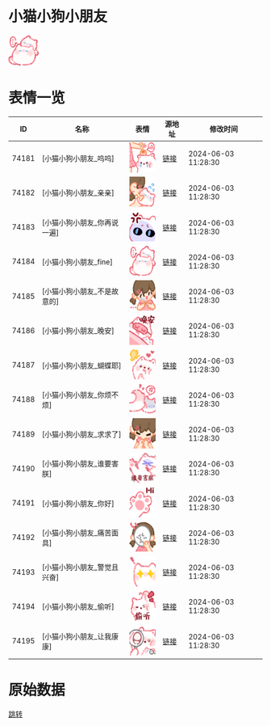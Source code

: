 # 小猫小狗小朋友

<img src="./cover.png" height="60" alt="cover" />

# 表情一览

|ID|名称|表情|源地址|修改时间|
|----|----|----|----|----|
|74181|[小猫小狗小朋友_呜呜]|<img src="./pic/074181_%5B小猫小狗小朋友_呜呜%5D.png" height="60" alt="呜呜"/>|[链接](https://i0.hdslb.com/bfs/garb/ae2099eb9feda11543d680b541c3222df258d22b.png)|2024-06-03 11:28:30|
|74182|[小猫小狗小朋友_亲亲]|<img src="./pic/074182_%5B小猫小狗小朋友_亲亲%5D.png" height="60" alt="亲亲"/>|[链接](https://i0.hdslb.com/bfs/garb/7e4cccfe11b7c6724c6323e120c6aef29ba4bcc8.png)|2024-06-03 11:28:30|
|74183|[小猫小狗小朋友_你再说一遍]|<img src="./pic/074183_%5B小猫小狗小朋友_你再说一遍%5D.png" height="60" alt="你再说一遍"/>|[链接](https://i0.hdslb.com/bfs/garb/8b4ca6206c5c8fd6ce06af970c79a8160e34fcc7.png)|2024-06-03 11:28:30|
|74184|[小猫小狗小朋友_fine]|<img src="./pic/074184_%5B小猫小狗小朋友_fine%5D.png" height="60" alt="fine"/>|[链接](https://i0.hdslb.com/bfs/garb/4e811f6b3fdd495d3f880a2a2906038e667a3b2a.png)|2024-06-03 11:28:30|
|74185|[小猫小狗小朋友_不是故意的]|<img src="./pic/074185_%5B小猫小狗小朋友_不是故意的%5D.png" height="60" alt="不是故意的"/>|[链接](https://i0.hdslb.com/bfs/garb/98421864f29fdf34cbbfc560e8c1ef31edc85c0d.png)|2024-06-03 11:28:30|
|74186|[小猫小狗小朋友_晚安]|<img src="./pic/074186_%5B小猫小狗小朋友_晚安%5D.png" height="60" alt="晚安"/>|[链接](https://i0.hdslb.com/bfs/garb/c0ad9cc1f28fd22b5da63e55717588ef5dc14b01.png)|2024-06-03 11:28:30|
|74187|[小猫小狗小朋友_蝴蝶耶]|<img src="./pic/074187_%5B小猫小狗小朋友_蝴蝶耶%5D.png" height="60" alt="蝴蝶耶"/>|[链接](https://i0.hdslb.com/bfs/garb/470525aaff1a2e8cd40ec01c90f37064288f034b.png)|2024-06-03 11:28:30|
|74188|[小猫小狗小朋友_你烦不烦]|<img src="./pic/074188_%5B小猫小狗小朋友_你烦不烦%5D.png" height="60" alt="你烦不烦"/>|[链接](https://i0.hdslb.com/bfs/garb/699cb4a0cb3a3cb24a9b8adbc0c8f1a13f78a35b.png)|2024-06-03 11:28:30|
|74189|[小猫小狗小朋友_求求了]|<img src="./pic/074189_%5B小猫小狗小朋友_求求了%5D.png" height="60" alt="求求了"/>|[链接](https://i0.hdslb.com/bfs/garb/81485c0f8cefcc78e448f7bb0925aa9c6b32e7d4.png)|2024-06-03 11:28:30|
|74190|[小猫小狗小朋友_谁要害朕]|<img src="./pic/074190_%5B小猫小狗小朋友_谁要害朕%5D.png" height="60" alt="谁要害朕"/>|[链接](https://i0.hdslb.com/bfs/garb/2d4718520e412f8d2f3a58c70aa4232ca58fd8c3.png)|2024-06-03 11:28:30|
|74191|[小猫小狗小朋友_你好]|<img src="./pic/074191_%5B小猫小狗小朋友_你好%5D.png" height="60" alt="你好"/>|[链接](https://i0.hdslb.com/bfs/garb/3708bb3807cfc4ae98c847a2f7ebc8ba9d5ff154.png)|2024-06-03 11:28:30|
|74192|[小猫小狗小朋友_痛苦面具]|<img src="./pic/074192_%5B小猫小狗小朋友_痛苦面具%5D.png" height="60" alt="痛苦面具"/>|[链接](https://i0.hdslb.com/bfs/garb/9c3becca5660789ea506f20af8f50f6b20ed97e3.png)|2024-06-03 11:28:30|
|74193|[小猫小狗小朋友_警觉且兴奋]|<img src="./pic/074193_%5B小猫小狗小朋友_警觉且兴奋%5D.png" height="60" alt="警觉且兴奋"/>|[链接](https://i0.hdslb.com/bfs/garb/3210dd18d98a22bea4f2fa19d45b2ecc56cc4565.png)|2024-06-03 11:28:30|
|74194|[小猫小狗小朋友_偷听]|<img src="./pic/074194_%5B小猫小狗小朋友_偷听%5D.png" height="60" alt="偷听"/>|[链接](https://i0.hdslb.com/bfs/garb/0fc364d1d6b4d935ea107d284e8b9cc9d9512a19.png)|2024-06-03 11:28:30|
|74195|[小猫小狗小朋友_让我康康]|<img src="./pic/074195_%5B小猫小狗小朋友_让我康康%5D.png" height="60" alt="让我康康"/>|[链接](https://i0.hdslb.com/bfs/garb/52d4a12bdcb4ba9c924038dd9f7e6feb0b0a1196.png)|2024-06-03 11:28:30|

# 原始数据

[跳转](./raw.json)

